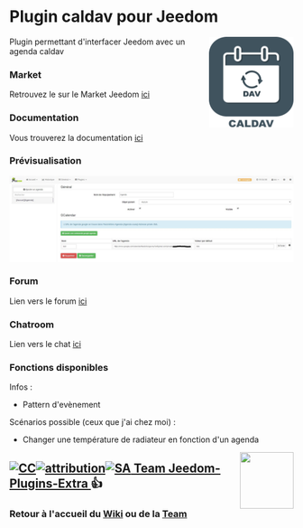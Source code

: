 # Plugin caldav pour Jeedom

<img src="plugin_info/caldav_icon.png" align="right" height="160" width="150">

Plugin permettant d'interfacer Jeedom avec un agenda caldav



### Market

Retrouvez le sur le Market Jeedom [ici](https://www.jeedom.com/market/index.php?v=d&p=market&type=plugin&name=caldav)


### Documentation

Vous trouverez la documentation [ici](https://github.com/Jeedom-Plugins-Extra/caldav/blob/stable/docs/fr_FR/index.md)


### Prévisualisation

<img src="docs/images/caldav_screenshot1.jpg" align="center">


### Forum

Lien vers le forum [ici](https://www.jeedom.com/forum/viewtopic.php?f=138&t=3898)


### Chatroom

Lien vers le chat [ici](https://gitter.im/Jeedom-Plugins-Extra/plugin-caldav)


### Fonctions disponibles

Infos :
* Pattern d'evènement

Scénarios possible (ceux que j'ai chez moi) :
* Changer une température de radiateur en fonction d'un agenda

<img src="https://github.com/Jeedom-Plugins-Extra/Jeedom-Plugins-Extra/blob/master/images/Jeedom-Plugins-Extra.png" align="right" height="100" width="95">

## <a href="https://creativecommons.org/licenses/by-sa/4.0/"><img alt="CC" src="https://creativecommons.org/images/deed/cc_blue_x2.png" height="24px" width="24px"><img alt="attribution" src="https://creativecommons.org/images/deed/attribution_icon_blue_x2.png" height="24px" width="24px"><img alt="SA" src="https://creativecommons.org/images/deed/sa_blue_x2.png" height="24px" width="24px"> Team Jeedom-Plugins-Extra </a> 👍
### Retour à l'accueil du [Wiki](https://github.com/Jeedom-Plugins-Extra/Jeedom-Plugins-Extra/wiki) ou de la [Team](https://github.com/Jeedom-Plugins-Extra)
